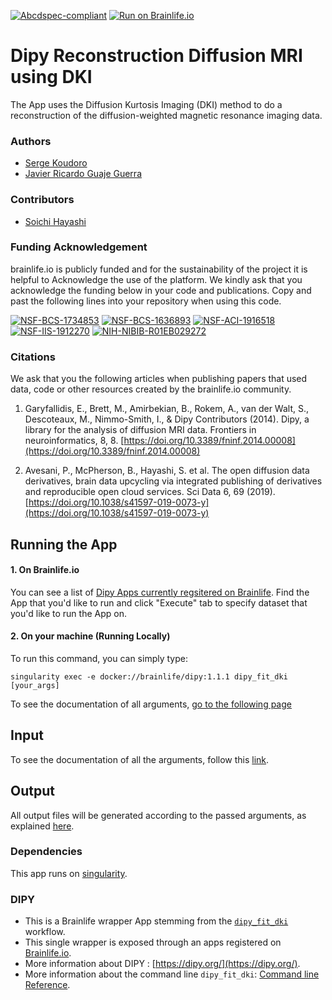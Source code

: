[![Abcdspec-compliant](https://img.shields.io/badge/ABCD_Spec-v1.1-green.svg)](https://github.com/brain-life/abcd-spec)
[![Run on Brainlife.io](https://img.shields.io/badge/Brainlife-bl.app.9-blue.svg)](https://doi.org/10.25663/bl.app.9)

# Dipy Reconstruction Diffusion MRI using DKI

The App uses the Diffusion Kurtosis Imaging (DKI) method to do a reconstruction of the diffusion-weighted magnetic resonance imaging data.

### Authors
- [Serge Koudoro](skoudoro@iu.edu)
- [Javier Ricardo Guaje Guerra](jrguajeg@iu.edu)

### Contributors
- [Soichi Hayashi](soichih@gmail.com)

### Funding Acknowledgement
brainlife.io is publicly funded and for the sustainability of the project it is helpful to Acknowledge the use of the platform. We kindly ask that you acknowledge the funding below in your code and publications. Copy and past the following lines into your repository when using this code.

[![NSF-BCS-1734853](https://img.shields.io/badge/NSF_BCS-1734853-blue.svg)](https://nsf.gov/awardsearch/showAward?AWD_ID=1734853)
[![NSF-BCS-1636893](https://img.shields.io/badge/NSF_BCS-1636893-blue.svg)](https://nsf.gov/awardsearch/showAward?AWD_ID=1636893)
[![NSF-ACI-1916518](https://img.shields.io/badge/NSF_ACI-1916518-blue.svg)](https://nsf.gov/awardsearch/showAward?AWD_ID=1916518)
[![NSF-IIS-1912270](https://img.shields.io/badge/NSF_IIS-1912270-blue.svg)](https://nsf.gov/awardsearch/showAward?AWD_ID=1912270)
[![NIH-NIBIB-R01EB029272](https://img.shields.io/badge/NIH_NIBIB-R01EB029272-green.svg)](https://grantome.com/grant/NIH/R01-EB029272-01)

### Citations
We ask that you the following articles when publishing papers that used data, code or other resources created by the brainlife.io community.

1. Garyfallidis, E., Brett, M., Amirbekian, B., Rokem, A., van der Walt, S., Descoteaux, M., Nimmo-Smith, I., & Dipy Contributors (2014). Dipy, a library for the analysis of diffusion MRI data. Frontiers in neuroinformatics, 8, 8. [https://doi.org/10.3389/fninf.2014.00008](https://doi.org/10.3389/fninf.2014.00008)

2. Avesani, P., McPherson, B., Hayashi, S. et al. The open diffusion data derivatives, brain data upcycling via integrated publishing of derivatives and reproducible open cloud services. Sci Data 6, 69 (2019). [https://doi.org/10.1038/s41597-019-0073-y](https://doi.org/10.1038/s41597-019-0073-y)

## Running the App

#### 1. On Brainlife.io

You can see a list of [Dipy Apps currently regsitered on Brainlife](https://brainlife.io/apps#dipy). Find the App that you'd like to run and click "Execute" tab to specify dataset that you'd like to run the App on.

#### 2. On  your machine (Running Locally)

To run this command, you can simply type:

`singularity exec -e docker://brainlife/dipy:1.1.1 dipy_fit_dki [your_args]`

To see the documentation of all arguments, [go to the following page](https://dipy.org/documentation/1.1.1./reference_cmd/dipy_fit_dki/)

## Input

To see the documentation of all the arguments, follow this [link](https://dipy.org/documentation/1.1.1./reference_cmd/dipy_fit_dki/).

## Output

All output files will be generated according to the passed arguments, as explained [here](https://dipy.org/documentation/1.1.1./reference_cmd/dipy_fit_dki/).

### Dependencies

This app runs on [singularity](https://www.sylabs.io/singularity/).

### DIPY
- This is a Brainlife wrapper App stemming from the [`dipy_fit_dki`](https://dipy.org/documentation/latest/reference_cmd/dipy_fit_dki/) workflow.
- This single wrapper is exposed through an apps registered on [Brainlife.io](https://brainlife.io).
- More information about DIPY : [https://dipy.org/](https://dipy.org/).
- More information about the command line `dipy_fit_dki`: [Command line Reference](https://dipy.org/documentation/latest/reference_cmd/dipy_fit_dki/).
